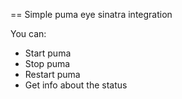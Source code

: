 == Simple puma eye sinatra integration

You can:

* Start puma
* Stop puma
* Restart puma
* Get info about the status
